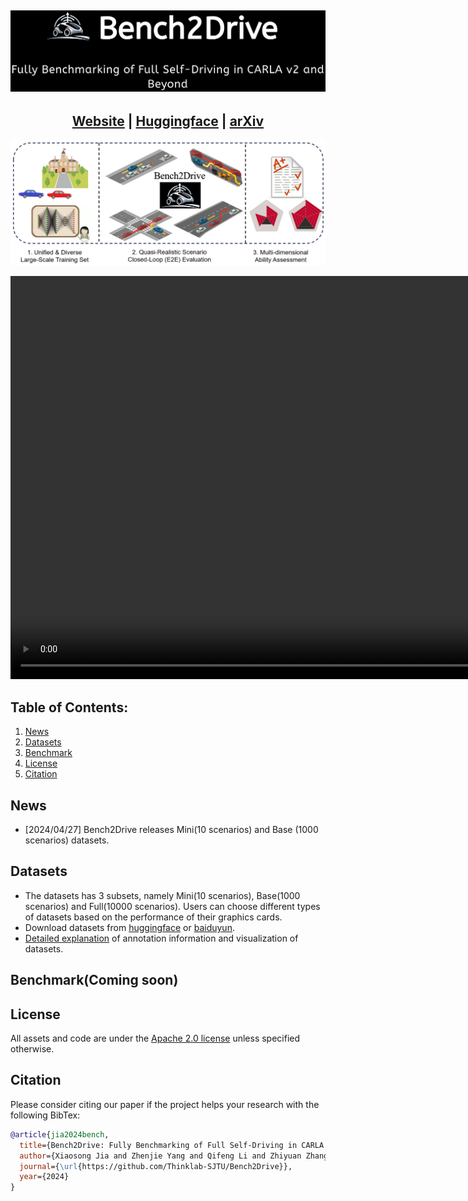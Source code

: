 
<h2 align="center">
  <img src='./assets/bench2drive.jpg'>
</h2>

<h2 align="center">
  <a href="https://rethinklab.github.io/bench2drive/">Website</a> |
  <a href="https://huggingface.co/datasets/rethinlab/Bench2Drive">Huggingface</a> |
  <a href="https://github.com/Thinklab-SJTU/Bench2Drive">arXiv</a>
</h2>

![overview](./assets/overview.jpg)

<video width="1290" height="auto" controls>
    <source src="./assets/overview.mp4" type="video/mp4">
</video

#####
## Table of Contents: <a name="high"></a>
1. [News](#News)
2. [Datasets](#Datasets)
3. [Benchmark](#Benchmark)
4. [License](#license)
5. [Citation](#citation)

## News <a name="news"></a>
  - [2024/04/27] Bench2Drive releases Mini(10 scenarios) and Base (1000 scenarios) datasets.

## Datasets <a name="datasets"></a>
  - The datasets has 3 subsets, namely Mini(10 scenarios), Base(1000 scenarios) and Full(10000 scenarios). Users can choose different types of datasets based on the performance of their graphics cards.
  - Download datasets from [huggingface]() or [baiduyun]().
  - [Detailed explanation](docs/anno.md) of annotation information and visualization of datasets.

## Benchmark(Coming soon) <a name="benchmark"></a>

## License <a name="license"></a>

All assets and code are under the [Apache 2.0 license](./LICENSE) unless specified otherwise.

## Citation <a name="citation"></a>

Please consider citing our paper if the project helps your research with the following BibTex:

```bibtex
@article{jia2024bench,
  title={Bench2Drive: Fully Benchmarking of Full Self-Driving in CARLA v2 and Beyond},
  author={Xiaosong Jia and Zhenjie Yang and Qifeng Li and Zhiyuan Zhang and Jiazi Bu and Junchi Yan},
  journal={\url{https://github.com/Thinklab-SJTU/Bench2Drive}},
  year={2024}
}
```

